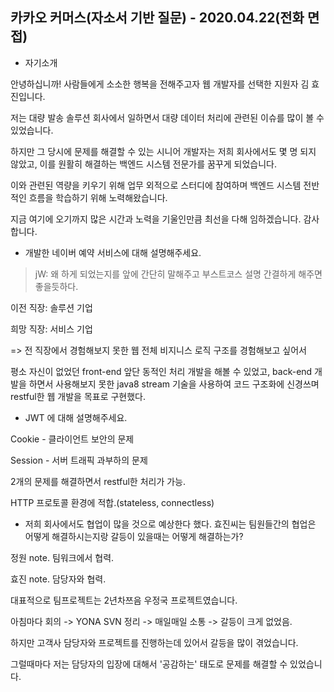 카카오 커머스(자소서 기반 질문) - 2020.04.22(전화 면접)
---
- 자기소개

안녕하십니까!
사람들에게 소소한 행복을 전해주고자 웹 개발자를 선택한 지원자 김 효진입니다.

저는 대량 발송 솔루션 회사에서 일하면서 대량 데이터 처리에 관련된 이슈를 많이 볼 수 있었습니다.

하지만 그 당시에 문제를 해결할 수 있는 시니어 개발자는 저희 회사에서도 몇 명 되지 않았고, 이를 원활히 해결하는 백엔드 시스템 전문가를 꿈꾸게 되었습니다.

이와 관련된 역량을 키우기 위해 업무 외적으로 스터디에 참여하며 백엔드 시스템 전반적인 흐름을 학습하기 위해 노력해왔습니다.

지금 여기에 오기까지 많은 시간과 노력을 기울인만큼 최선을 다해 임하겠습니다. 감사합니다.

- 개발한 네이버 예약 서비스에 대해 설명해주세요.

> jW: 왜 하게 되었는지를 앞에 간단히 말해주고 부스트코스 설명 간결하게 해주면 좋을듯하다.

이전 직장: 솔루션 기업

희망 직장: 서비스 기업

=> 전 직장에서 경험해보지 못한 웹 전체 비지니스 로직 구조를 경험해보고 싶어서

평소 자신이 없었던 front-end 앞단 동적인 처리 개발을 해볼 수 있었고, back-end 개발을 하면서 사용해보지 못한 java8 stream 기술을 사용하여 코드 구조화에 신경쓰며 restful한 웹 개발을 목표로 구현했다.

- JWT 에 대해 설명해주세요.

Cookie - 클라이언트 보안의 문제

Session - 서버 트래픽 과부하의 문제

2개의 문제를 해결하면서 restful한 처리가 가능. 

HTTP 프로토콜 환경에 적합.(stateless, connectless)

- 저희 회사에서도 협업이 많을 것으로 예상한다 했다. 효진씨는 팀원들간의 협업은 어떻게 해결하시는지랑 갈등이 있을때는 어떻게 해결하는가?

정원 note. 팀워크에서 협력.

효진 note. 담당자와 협력.

대표적으로 팀프로젝트는 2년차쯔음 우정국 프로젝트였습니다. 

아침마다 회의 -> YONA SVN 정리 -> 매일매일 소통 -> 갈등이 크게 없었음.

하지만 고객사 담당자와 프로젝트를 진행하는데 있어서 갈등을 많이 겪었습니다.

그럴때마다 저는 담당자의 입장에 대해서 '공감하는' 태도로 문제를 해결할 수 있었습니다.
